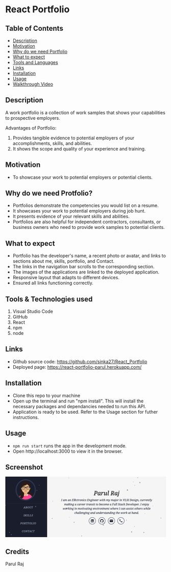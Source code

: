 # React Portfolio

## Table of Contents
- [Description](#description)
- [Motivation](#motivation)
- [Why do we need Portfolio](#why-do-we-need-portfolio)
- [What to expect](#what-to-expect)
- [Tools and Languages](#tools-and-languages)
- [Links](#links)
- [Installation](#installation)
- [Usage](#usage)
- [Walkthrough Video](#walkthrough-video)

## Description
A work portfolio is a collection of work samples that shows your capabilities to prospective employers.

Advantages of Portfolio:
1. Provides tangible evidence to potential employers of your accomplishments, skills, and abilities. 
2. It shows the scope and quality of your experience and training.

## Motivation
* To showcase your work to potential employers or potential clients.

## Why do we need Protfolio?
* Portfolios demonstrate the competencies you would list on a resume. 
* It showcases your work to potential employers during job hunt. 
* It presents evidence of your relevant skills and abilities. 
* Portfolios are also helpful for independent contractors, consultants, or business owners who need to provide work samples to potential clients.

## What to expect
* Portfolio has the developer's name, a recent photo or avatar, and links to sections about me, skills, portfolio, and Contact.
* The links in the navigation bar scrolls to the corresponding section.
* The images of the applications are linked to the deployed application.
* Responsive layout that adapts to different devices.
* Ensured all links functioning correctly.

## Tools & Technologies used
1. Visual Studio Code
2. GitHub
3. React
4. npm 
5. node

## Links
* Github source code: https://github.com/sinka27/React_Portfolio
* Deployed page: https://react-portfolio-parul.herokuapp.com/

## Installation
 * Clone this repo to your machine
 * Open up the terminal and run "npm install". This will install the necessary packages and dependancies needed to run this API.
 * Application is ready to be used. Refer to the Usage section for futher instructions.

## Usage
 * `npm run start` runs the app in the development mode.
 * Open http://localhost:3000 to view it in the browser.

## Screenshot
![](./src/images/screenshot.png)

## Credits
Parul Raj